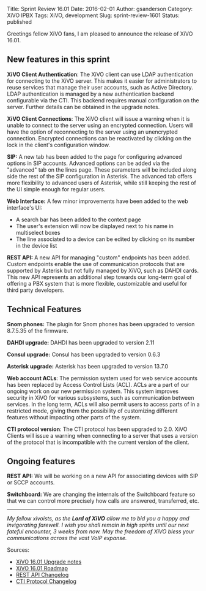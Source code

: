 Title: Sprint Review 16.01
Date: 2016-02-01
Author: gsanderson
Category: XiVO IPBX
Tags: XiVO, development
Slug: sprint-review-1601
Status: published

Greetings fellow XiVO fans, I am pleased to announce the release of XiVO 16.01.

New features in this sprint
---------------------------

**XiVO Client Authentication**: The XiVO client can use LDAP authentication for connecting to the XiVO server. This
makes it easier for administrators to reuse services that manage their user accounts, such as Active Directory. LDAP
authentication is managed by a new authentication backend configurable via the CTI. This backend requires manual
configuration on the server. Further details can be obtained in the upgrade notes.

**XiVO Client Connections**: The XiVO client will issue a warning when it is unable to connect to the server using an encrypted
connection. Users will have the option of reconnecting to the server using an unencrypted connection. Encrypted
connections can be reactivated by clicking on the lock in the client's configuration window.

**SIP:** A new tab has been added to the page for configuring advanced options in SIP accounts. Advanced options can be
added via the "advanced" tab on the lines page. These parameters will be included along side the rest of the SIP
configuration in Asterisk. The advanced tab offers more flexibility to advanced users of Asterisk, while still keeping
the rest of the UI simple enough for regular users.

**Web Interface:** A few minor improvements have been added to the web interface's UI:

 * A search bar has been added to the context page
 * The user's extension will now be displayed next to his name in multiselect boxes
 * The line associated to a device can be edited by clicking on its number in the device list

**REST API:** A new API for managing "custom" endpoints has been added. Custom endpoints enable the use of communication
protocols that are supported by Asterisk but not fully managed by XiVO, such as DAHDI cards. This new API represents an
additional step towards our long-term goal of offering a PBX system that is more flexible, customizable and useful for
third party developers.

Technical Features
------------------

**Snom phones:** The plugin for Snom phones has been upgraded to version 8.7.5.35 of the firmware.

**DAHDI upgrade:** DAHDI has been upgraded to version 2.11

**Consul upgrade:** Consul has been upgraded to version 0.6.3

**Asterisk upgrade:** Asterisk has been upgraded to version 13.7.0

**Web account ACLs**: The permission system used for web service accounts has been replaced by Access Control Lists
(ACL). ACLs are a part of our ongoing work on our new permission system. This system improves security in XiVO for
various subsystems, such as communication between services. In the long term, ACLs will also permit users to access
parts of in a restricted mode, giving them the possibility of customizing different features without
impacting other parts of the system.

**CTI protocol version**: The CTI protocol has been upgraded to 2.0. XiVO Clients will issue a warning when connecting
to a server that uses a version of the protocol that is incompatible with the current version of the client.


Ongoing features
----------------

**REST API:** We will be working on a new API for associating devices with SIP or SCCP accounts.

**Switchboard:** We are changing the internals of the Switchboard feature so that we can control more precisely how
calls are answered, transferred, etc.

---

*My fellow xivoists, as the **Lord of XiVO** allow me to bid you a happy and invigorating farewell. I
wish you shall remain in high spirits until our next fateful encounter, 3 weeks from now. May the
freedom of XiVO bless your communications across the vast VoIP expanse.*

Sources:

* [XiVO 16.01 Upgrade notes](http://documentation.xivo.io/en/stable/upgrade/upgrade.html#id2)
* [XiVO 16.01 Roadmap](http://projects.xivo.io/versions/237)
* [REST API Changelog](http://documentation.xivo.io/en/stable/api_sdk/rest_api/confd/changelog.html)
* [CTI Protocol Changelog](http://documentation.xivo.io/en/stable/contributors/cti_server/cti_protocol.html#id2)
